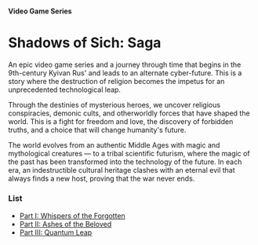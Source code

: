 #### Video Game Series

# Shadows of Sich: Saga

An epic video game series and a journey through time that begins in the 9th-century Kyivan Rus' and leads to an alternate cyber-future. This is a story where the destruction of religion becomes the impetus for an unprecedented technological leap.

Through the destinies of mysterious heroes, we uncover religious conspiracies, demonic cults, and otherworldly forces that have shaped the world. This is a fight for freedom and love, the discovery of forbidden truths, and a choice that will change humanity's future.

The world evolves from an authentic Middle Ages with magic and mythological creatures — to a tribal scientific futurism, where the magic of the past has been transformed into the technology of the future. In each era, an indestructible cultural heritage clashes with an eternal evil that always finds a new host, proving that the war never ends.

### List

- [Part I: Whispers of the Forgotten](/sich-saga-1)
- [Part II: Ashes of the Beloved](/sich-saga-2)
- [Part III: Quantum Leap](/sich-saga-3)